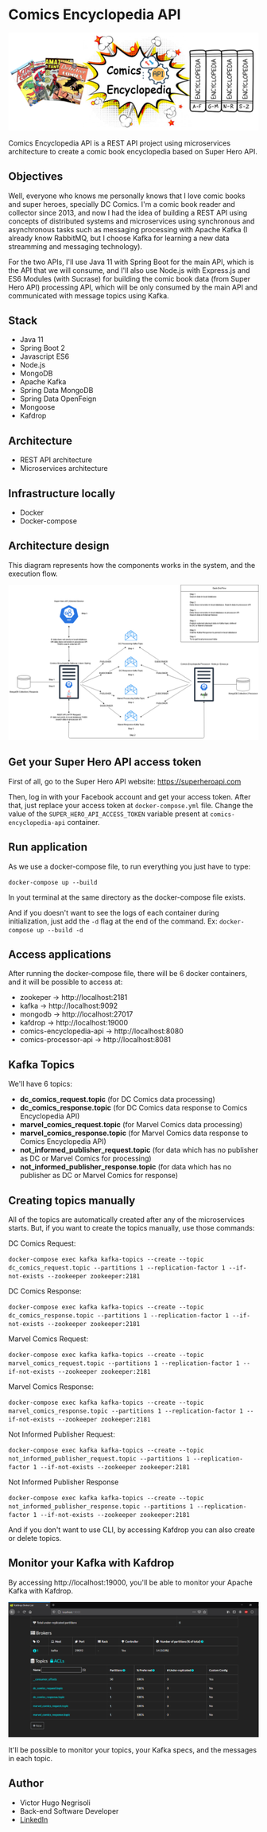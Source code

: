 # Comics Encyclopedia API

![Logo](https://github.com/vhnegrisoli/comics-encyclopedia-api/blob/main/API%20Logo.png)

Comics Encyclopedia API is a REST API project using microservices architecture to create a comic book encyclopedia based on Super Hero API.

## Objectives

Well, everyone who knows me personally knows that I love comic books and super heroes, specially DC Comics. I'm a comic book reader and collector since 2013, and now I had the idea of building a REST API using concepts of distributed systems and microservices using synchronous and asynchronous tasks such as messaging processing with Apache Kafka (I already know RabbitMQ, but I choose Kafka for learning a new data streamming and messaging technology).

For the two APIs, I'll use Java 11 with Spring Boot for the main API, which is the API that we will consume, and I'll also use Node.js with Express.js and ES6 Modules (with Sucrase) for building the comic book data (from Super Hero API) processing API, which will be only consumed by the main API and communicated with message topics using Kafka.

## Stack

* Java 11
* Spring Boot 2
* Javascript ES6
* Node.js
* MongoDB
* Apache Kafka
* Spring Data MongoDB
* Spring Data OpenFeign
* Mongoose
* Kafdrop

## Architecture

* REST API architecture
* Microservices architecture

## Infrastructure locally

* Docker
* Docker-compose

## Architecture design

This diagram represents how the components works in the system, and the execution flow. 

![Architecture design](https://github.com/vhnegrisoli/comics-encyclopedia-api/blob/main/Comics%20Encyclopedia%20Architecture.png)

## Get your Super Hero API access token

First of all, go to the Super Hero API website: https://superheroapi.com

Then, log in with your Facebook account and get your access token. After that, just replace your
access token at `docker-compose.yml` file. Change the value of the `SUPER_HERO_API_ACCESS_TOKEN` variable present at `comics-encyclopedia-api` container.  

## Run application

As we use a docker-compose file, to run everything you just have to type:

`docker-compose up --build`

In yout terminal at the same directory as the docker-compose file exists.

And if you doesn't want to see the logs of each container during initialization, just add the `-d` flag at the end of the command. Ex: `docker-compose up --build -d`

## Access applications

After running the docker-compose file, there will be 6 docker containers, and it will be possible to access at:

* zookeper                ->  http://localhost:2181
* kafka                   ->  http://localhost:9092
* mongodb                 ->  http://localhost:27017
* kafdrop                 ->  http://localhost:19000
* comics-encyclopedia-api ->  http://localhost:8080
* comics-processor-api    ->  http://localhost:8081

## Kafka Topics

We'll have 6 topics:

* **dc_comics_request.topic** (for DC Comics data processing)
* **dc_comics_response.topic** (for DC Comics data response to Comics Encyclopedia API)
* **marvel_comics_request.topic** (for Marvel Comics data processing)
* **marvel_comics_response.topic** (for Marvel Comics data response to Comics Encyclopedia API)
* **not_informed_publisher_request.topic** (for data which has no publisher as DC or Marvel Comics for processing)
* **not_informed_publisher_response.topic** (for data which has no publisher as DC or Marvel Comics for response)

## Creating topics manually

All of the topics are automatically created after any of the microservices starts. 
But, if you want to create the topics manually, use those commands: 

DC Comics Request:

`docker-compose exec kafka kafka-topics --create --topic dc_comics_request.topic --partitions 1 --replication-factor 1 --if-not-exists --zookeeper zookeeper:2181`

DC Comics Response:

`docker-compose exec kafka kafka-topics --create --topic dc_comics_response.topic --partitions 1 --replication-factor 1 --if-not-exists --zookeeper zookeeper:2181`

Marvel Comics Request: 

`docker-compose exec kafka kafka-topics --create --topic marvel_comics_request.topic --partitions 1 --replication-factor 1 --if-not-exists --zookeeper zookeeper:2181`

Marvel Comics Response:

`docker-compose exec kafka kafka-topics --create --topic marvel_comics_response.topic --partitions 1 --replication-factor 1 --if-not-exists --zookeeper zookeeper:2181`

Not Informed Publisher Request:

`docker-compose exec kafka kafka-topics --create --topic not_informed_publisher_request.topic --partitions 1 --replication-factor 1 --if-not-exists --zookeeper zookeeper:2181`

Not Informed Publisher Response

`docker-compose exec kafka kafka-topics --create --topic not_informed_publisher_response.topic --partitions 1 --replication-factor 1 --if-not-exists --zookeeper zookeeper:2181`

And if you don't want to use CLI, by accessing Kafdrop you can also create or delete topics.

## Monitor your Kafka with Kafdrop

By accessing http://localhost:19000, you'll be able to monitor your Apache Kafka with Kafdrop. 

![Kafdrop](https://github.com/vhnegrisoli/comics-encyclopedia-api/blob/main/Kafdrop%20Monitor.png)

It'll be possible to monitor your topics, your Kafka specs, and the messages in each topic.

## Author

* Victor Hugo Negrisoli
* Back-end Software Developer
* [LinkedIn](https://www.linkedin.com/in/victorhugonegrisoli/)
